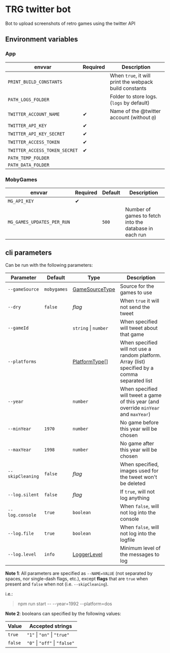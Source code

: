 # TRG twitter bot

Bot to upload screenshots of retro games using the twitter API

## Environment variables

### App

| envvar                        | Required | Description                                            |
| ----------------------------- | -------- | ------------------------------------------------------ |
| `PRINT_BUILD_CONSTANTS`       |          | When `true`, it will print the webpack build constants |
| `PATH_LOGS_FOLDER`            |          | Folder to store logs. (`logs` by default)              |
| `TWITTER_ACCOUNT_NAME`        | ✔        | Name of the @twitter account (without `@`)             |
| `TWITTER_API_KEY`             | ✔        |
| `TWITTER_API_KEY_SECRET`      | ✔        |
| `TWITTER_ACCESS_TOKEN`        | ✔        |
| `TWITTER_ACCESS_TOKEN_SECRET` | ✔        |
| `PATH_TEMP_FOLDER`            |          |
| `PATH_DATA_FOLDER`            |          |

### MobyGames

| envvar                     | Required | Default | Description                                            |
| -------------------------- | -------- | ------- | ------------------------------------------------------ |
| `MG_API_KEY`               | ✔        |         |
| `MG_GAMES_UPDATES_PER_RUN` |          | `500`   | Number of games to fetch into the database in each run |

## cli parameters

Can be run with the following parameters:

| Parameter        | Default     | Type                                                           | Description                                                                                     |
| ---------------- | ----------- | -------------------------------------------------------------- | ----------------------------------------------------------------------------------------------- |
| `--gameSource`   | `mobygames` | [GameSourceType](./src/game-source/types.ts)                   | Source for the games to use                                                                     |
| `--dry`          | `false`     | _flag_                                                         | When `true` it will not send the tweet                                                          |
| `--gameId`       |             | `string` \| `number`                                           | When specified will tweet about that game                                                       |
| `--platforms`    |             | [PlatformType](./src/game-source/base/platform/constants.ts)[] | When specified will not use a random platform. Array (list) specified by a comma separated list |
| `--year`         |             | `number`                                                       | When specified will tweet a game of this year (and override `minYear` and `maxYear`)            |
| `--minYear`      | `1970`      | `number`                                                       | No game before this year will be chosen                                                         |
| `--maxYear`      | `1998`      | `number`                                                       | No game after this year will be chosen                                                          |
| `--skipCleaning` | `false`     | _flag_                                                         | When specified, images used for the tweet won't be deleted                                      |
| `--log.silent`   | `false`     | _flag_                                                         | If `true`, will not log anything                                                                |
| `--log.console`  | `true`      | `boolean`                                                      | When `false`, will not log into the console                                                     |
| `--log.file`     | `true`      | `boolean`                                                      | When `false`, will not log into the logfile                                                     |
| `--log.level`    | `info`      | [LoggerLevel](./src/utils/logger/index.ts)                     | Minimum level of the messages to log                                                            |

**Note 1**: All parameters are specified as `--NAME=VALUE` (not separated by spaces, nor single-dash flags, etc.), except **flags** that are `true` when present and `false` when not (i.e. `--skipCleaning`).

i.e.:

> npm run start -- --year=1992 --platform=dos

**Note 2**: booleans can specified by the following values:

| Value   | Accepted strings              |
| ------- | ----------------------------- |
| `true`  | `"1"` \| `"on"` \| `"true"`   |
| `false` | `"0"` \| `"off"` \| `"false"` |
